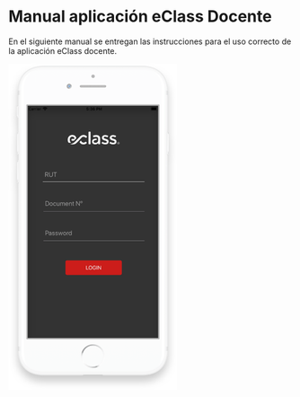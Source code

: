 # Manual aplicación eClass Docente

En el siguiente manual se entregan las instrucciones para el uso correcto de la aplicación eClass docente.

<img src="img/phone.png" width="300"/>